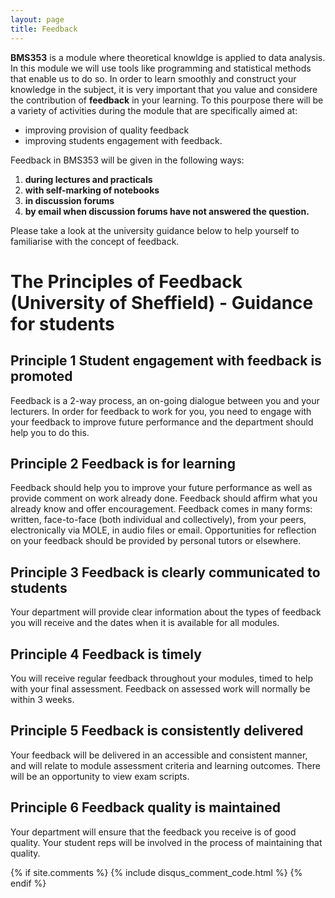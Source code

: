 ```yaml
---
layout: page
title: Feedback
---
```

**BMS353** is a module where theoretical knowldge is applied to data analysis. In this module we will use tools like programming and statistical methods that enable us to do so. In order to learn smoothly and construct your knowledge in the subject, it is very important that you value and considere the contribution of **feedback** in your learning. To this pourpose there will be a variety of activities during the module that are specifically aimed at:
    
* improving provision of quality feedback
* improving students engagement with feedback. 

Feedback in BMS353 will be given in the following ways:

1. **during lectures and practicals**
2. **with self-marking of notebooks**
3. **in discussion forums**
4. **by email when discussion forums have not answered the question.** 

Please take a look at the university guidance below to help yourself to familiarise with the concept of feedback. 


# The Principles of Feedback (University of Sheffield) - Guidance for students
## Principle 1 Student engagement with feedback is promoted 
Feedback is a 2-way process, an on-going dialogue between you and your lecturers. In order for feedback to work for you, you need to engage with your feedback to improve future performance and the department should help you to do this.


## Principle 2 Feedback is for learning 
Feedback should help you to improve your future performance as well as provide comment on work already done. Feedback should affirm what you already know and offer encouragement. Feedback comes in many forms: written, face-to-face (both individual and collectively), from your peers, electronically via MOLE, in audio files or email. Opportunities for reflection on your feedback should be provided by personal tutors or elsewhere.


## Principle 3 Feedback is clearly communicated to students 
Your department will provide clear information about the types of feedback you will receive and the dates when it is available for all modules.


## Principle 4 Feedback is timely 
You will receive regular feedback throughout your modules, timed to help with your final assessment. Feedback on assessed work will normally be within 3 weeks.


## Principle 5 Feedback is consistently delivered 
Your feedback will be delivered in an accessible and consistent manner, and will relate to module assessment criteria and learning outcomes. There will be an opportunity to view exam scripts.


## Principle 6 Feedback quality is maintained 
Your department will ensure that the feedback you receive is of good quality. Your student reps will be involved in the process of maintaining that quality.



{% if site.comments %}
{% include disqus_comment_code.html %}
{% endif %}
